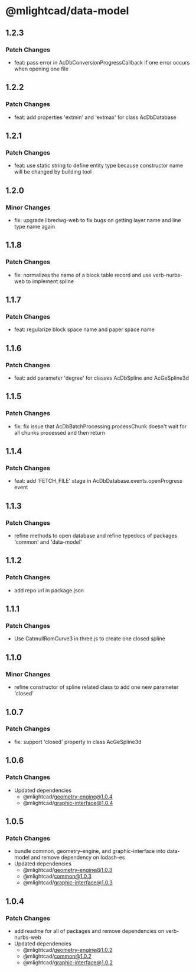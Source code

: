 # @mlightcad/data-model

## 1.2.3

### Patch Changes

- feat: pass error in AcDbConversionProgressCallback if one error occurs when opening one file

## 1.2.2

### Patch Changes

- feat: add properties 'extmin' and 'extmax' for class AcDbDatabase

## 1.2.1

### Patch Changes

- feat: use static string to define entity type because constructor name will be changed by building tool

## 1.2.0

### Minor Changes

- fix: upgrade libredwg-web to fix bugs on getting layer name and line type name again

## 1.1.8

### Patch Changes

- fix: normalizes the name of a block table record and use verb-nurbs-web to implement spline

## 1.1.7

### Patch Changes

- feat: regularize block space name and paper space name

## 1.1.6

### Patch Changes

- feat: add parameter 'degree' for classes AcDbSpline and AcGeSpline3d

## 1.1.5

### Patch Changes

- fix: fix issue that AcDbBatchProcessing.processChunk doesn't wait for all chunks processed and then return

## 1.1.4

### Patch Changes

- feat: add 'FETCH_FILE' stage in AcDbDatabase.events.openProgress event

## 1.1.3

### Patch Changes

- refine methods to open database and refine typedocs of packages 'common' and 'data-model'

## 1.1.2

### Patch Changes

- add repo url in package.json

## 1.1.1

### Patch Changes

- Use CatmullRomCurve3 in three.js to create one closed spline

## 1.1.0

### Minor Changes

- refine constructor of spline related class to add one new parameter 'closed'

## 1.0.7

### Patch Changes

- fix: support 'closed' property in class AcGeSpline3d

## 1.0.6

### Patch Changes

- Updated dependencies
  - @mlightcad/geometry-engine@1.0.4
  - @mlightcad/graphic-interface@1.0.4

## 1.0.5

### Patch Changes

- bundle common, geometry-engine, and graphic-interface into data-model and remove dependency on lodash-es
- Updated dependencies
  - @mlightcad/geometry-engine@1.0.3
  - @mlightcad/common@1.0.3
  - @mlightcad/graphic-interface@1.0.3

## 1.0.4

### Patch Changes

- add readme for all of packages and remove dependencies on verb-nurbs-web
- Updated dependencies
  - @mlightcad/geometry-engine@1.0.2
  - @mlightcad/common@1.0.2
  - @mlightcad/graphic-interface@1.0.2
